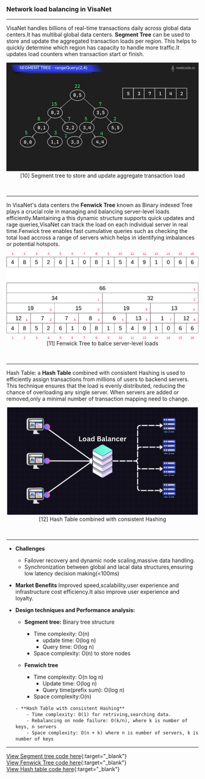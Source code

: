 ### **Network load balancing in VisaNet**

---

VisaNet handles billions of real-time transactions daily across global data centers.It has multibal global data centers. **Segment Tree** can be used to store and update the aggregated transaction loads per region. This helps to quickly determine which region has capacity to handle more traffic.It updates load counters when transaction start or finish.

<p align="center">
  <img src="https://github.com/Daneshwari07/vica.github.io/blob/main/images/segment1.gif?raw=true" alt="segment tree" width="600">
  <br>
[10] Segment tree to store and update aggregate transaction load
  <br>
</p><br>

---

In VisaNet's data centers the **Fenwick Tree** known as Binary indexed Tree plays a crucial role in managing and balancing server-level loads efficiently.Mantaining a this dynamic structure supports quick updates and rage queries,VisaNet can track the load on each individual server in real time.Fenwick tree enables fast cumulative queries such as checking the total load accross a range of servers which helps in identifying imbalances or potential hotspots.

<p align="center">
  <img src="https://github.com/Daneshwari07/vica.github.io/blob/main/images/fenwick.gif?raw=true" alt="Fenwick tree" width="600">
  <br>
[11] Fenwick Tree to balce server-level loads
  <br>
</p><br>

---

Hash Table: a **Hash Table** combined with consistent Hashing is used to efficiently assign transactions from millions of users to backend servers. This technique ensures that the load is evenly distributed, reducing the chance of overloading any single server. When servers are added or removed,only a minimal number of transaction mapping need to change.

<p align="center">
  <img src="https://github.com/Daneshwari07/vica.github.io/blob/main/images/hashing.gif?raw=true" alt="Fenwick tree" width="500">
  <br>
[12] Hash Table combined with consistent Hashing
  <br>
</p><br>

---

- **Challenges**
     - Failover recovery and dynamic node scaling,massive data handling.
     - Synchronization between global and lacal data structures,ensuring low latency decision making(<100ms)

- **Market Benefits**
Improved speed,scalability,user experience and infrastructure cost efficiency.It also improve user experience and loyalty.

- **Design techniques and Performance analysis:**
     - **Segment tree:** Binary tree structure
          - Time complexity: O(n)
              - update time: O(log n)
              - Query time: O(log n)
          - Space complexity: O(n) to store nodes
    
     - **Fenwich tree**
          - Time complexity: O(n log n)
             - Update time: O(log n)
             - Query time(prefix sum): O(log n)
          - Space complexity:O(n)

      - **Hash Table with consistent Hashing**
          - Time complexity: O(1) for retriving,searching data.
          - Rebalancing on node failure: O(k/n), where k is number of keys, n servers
          - Space complexity: O(n + k) where n is number of servers, k is number of keys

---

[View Segment tree code here](https://github.com/Daneshwari07/vica.github.io/blob/main/codes/segment.cpp){:target="_blank"}<br>
[View Fenwick Tree code here](https://github.com/Daneshwari07/vica.github.io/blob/main/codes/fenwick.cpp){:target="_blank"}<br>
[View Hash table code here](https://github.com/Daneshwari07/vica.github.io/blob/main/codes/hash_table.cpp){:target="_blank"}<br><br><br>

